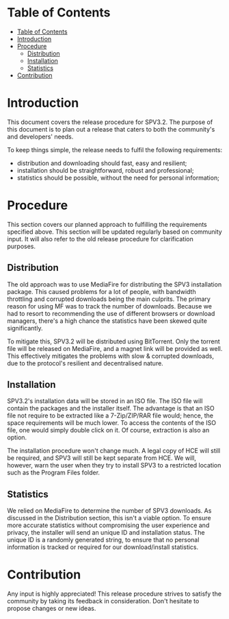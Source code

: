 # Table of Contents

- [Table of Contents](#table-of-contents)
- [Introduction](#introduction)
- [Procedure](#procedure)
    - [Distribution](#distribution)
    - [Installation](#installation)
    - [Statistics](#statistics)
- [Contribution](#contribution)

# Introduction

This document covers the release procedure for SPV3.2. The purpose of this document is to plan out a release that caters
to both the community's and developers' needs.

To keep things simple, the release needs to fulfil the following
requirements:
                                               
- distribution and downloading should fast, easy and resilient;
- installation should be straightforward, robust and professional;
- statistics should be possible, without the need for personal information;

# Procedure

This section covers our planned approach to fulfilling the requirements specified above. This section will be updated
regularly based on community input. It will also refer to the old release procedure for clarification purposes.

## Distribution

The old approach was to use MediaFire for distributing the SPV3 installation package. This caused problems for a lot of
people, with bandwidth throttling and corrupted downloads being the main culprits. The primary reason for using MF was
to track the number of downloads. Because we had to resort to recommending the use of different browsers or download
managers, there's a high chance the statistics have been skewed quite significantly.

To mitigate this, SPV3.2 will be distributed using BitTorrent. Only the torrent file will be released on MediaFire, and
a magnet link will be provided as well. This effectively mitigates the problems with slow & corrupted downloads, due to
the protocol's resilient and decentralised nature.

## Installation

SPV3.2's installation data will be stored in an ISO file. The ISO file will contain the packages and the installer
itself. The advantage is that an ISO file not require to be extracted like a 7-Zip/ZIP/RAR file would; hence, the space
requirements will be much lower. To access the contents of the ISO file, one would simply double click on it. Of course,
extraction is also an option.

The installation procedure won't change much. A legal copy of HCE will still be required, and SPV3 will still be kept
separate from HCE. We will, however, warn the user when they try to install SPV3 to a restricted location such as the
Program Files folder.

## Statistics

We relied on MediaFire to determine the number of SPV3 downloads. As discussed in the Distribution section, this isn't
a viable option. To ensure more accurate statistics without compromising the user experience and privacy, the installer
will send an unique ID and installation status. The unique ID is a randomly generated string, to ensure that no personal
information is tracked or required for our download/install statistics.

# Contribution

Any input is highly appreciated! This release procedure strives to satisfy the community by taking its feedback in
consideration. Don't hesitate to propose changes or new ideas.